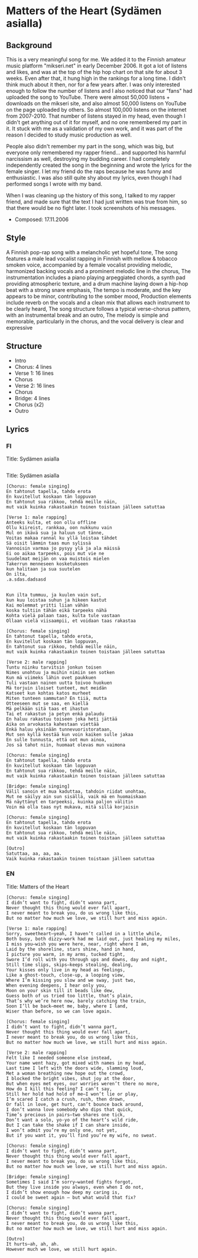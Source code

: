 # Matters of the Heart (Sydämen asialla)

## Background
This is a very meaningful song for me. We added it to the Finnish amateur music platform "mikseri.net" in early December 2006. It got a lot of listens and likes, and was at the top of the hip hop chart on that site for about 3 weeks. Even after that, it hung high in the rankings for a long time. I didn't think much about it then, nor for a few years after. I was only interested enough to follow the number of listens and I also noticed that our "fans" had uploaded the song to YouTube. There were almost 50,000 listens + downloads on the mikseri site, and also almost 50,000 listens on YouTube on the page uploaded by others. So almost 100,000 listens on the internet from 2007-2010. That number of listens stayed in my head, even though I didn't get anything out of it for myself, and no one remembered my part in it. It stuck with me as a validation of my own work, and it was part of the reason I decided to study music production as well.

People also didn't remember my part in the song, which was big, but everyone only remembered my rapper friend... and supported his harmful narcissism as well, destroying my budding career. I had completely independently created the song in the beginning and wrote the lyrics for the female singer. I let my friend do the raps because he was funny and enthusiastic. I was also still quite shy about my lyrics, even though I had performed songs I wrote with my band.

When I was cleaning up the history of this song, I talked to my rapper friend, and made sure that the text I had just written was true from him, so that there would be no fight later. I took screenshots of his messages.

- Composed: 17.11.2006

## Style
A Finnish pop-rap song with a melancholic yet hopeful tone, The song features a male lead vocalist rapping in Finnish with mellow & tobacco smoken voice, accompanied by a female vocalist providing melodic, harmonized backing vocals and a prominent melodic line in the chorus, The instrumentation includes a piano playing arpeggiated chords, a synth pad providing atmospheric texture, and a drum machine laying down a hip-hop beat with a strong snare emphasis, The tempo is moderate, and the key appears to be minor, contributing to the somber mood, Production elements include reverb on the vocals and a clean mix that allows each instrument to be clearly heard, The song structure follows a typical verse-chorus pattern, with an instrumental break and an outro, The melody is simple and memorable, particularly in the chorus, and the vocal delivery is clear and expressive

## Structure
- Intro
- Chorus: 4 lines
- Verse 1: 16 lines
- Chorus
- Verse 2: 16 lines
- Chorus
- Bridge: 4 lines
- Chorus (x2)
- Outro

## Lyrics

### FI
Title: Sydämen asialla
```
```

Title: Sydämen asialla
```
[Chorus: female singing]
En tahtonut tapella, tahdo erota
En kuvitellut koskaan tän loppuvan
En tahtonut sua rikkoo, tehdä meille näin,
mut vaik kuinka rakastaakin toinen toistaan jälleen satuttaa

[Verse 1: male rapping]
Anteeks kulta, et oon ollu offline
Ollu kiireist, rankkaa, oon nukkunu vain
Mul on ikävä sua ja haluun sut tänne,
Voitas makaa rannal ku yllä loistaa tähdet
Sä oisit lämmin taas mun sylissä
Vannoisin varmaa jo pysyy ylä ja ala mäissä
Ei oo aikaa tarpeeks, pois mut vie ne
Suudelmat meijän on vaa muistois mielen
Takerrun menneseen kosketukseen
kun halitaan ja sua suutelen
On ilta, 
.a.sdas.dadsasd


Kun ilta tummuu, ja kuulen vain sut,
kun kuu loistaa suhun ja hikeen kastut
Kai molemmat yritti liian vähän
koska tultiin tähän eikä tarpeeks nähä
Kohta vielä palaan taas, kulta tule vastaan
Ollaan vielä viisaampii, et voidaan taas rakastaa

[Chorus: female singing]
En tahtonut tapella, tahdo erota,
En kuvitellut koskaan tän loppuvan,
En tahtonut sua rikkoo, tehdä meille näin,
mut vaik kuinka rakastaakin toinen toistaan jälleen satuttaa

[Verse 2: male rapping]
Tuntu niinku tarvitsin jonkun toisen
Nimes unohtuu ja muihin nimiin sen sotken
Kun mä viimeks lähin ovet paukkuen
Tuli vastaan nainen uutta toivoo huokuen
Mä torjuin iloiset tunteet, mut meidän
Katseet kun kohtas katos murheet
Miten tunteen sammutan? En tiiä, mutta
Otteeseen mut se saa, en kiellä
Mä pelkään sitä taas et ihastun
Tai et rakastun ja petyn enkä palaudu
En haluu rakastuu toiseen joka heti jättää
Aika on arvokasta kahestaan viettää
Enkä haluu yksinään tunnevuoristorataan,
Mut sen kyllä kestää kun voin kaiken sulle jakaa
En sulle tunnusta, että oot mun ainoa,
Jos sä tahot niin, huomaat olevas mun vaimona

[Chorus: female singing]
En tahtonut tapella, tahdo erota
En kuvitellut koskaan tän loppuvan
En tahtonut sua rikkoo, tehdä meille näin,
mut vaik kuinka rakastaakin toinen toistaan jälleen satuttaa

[Bridge: female singing]
Välil sanoin et mua kaduttaa, tahdoin riidat unohtaa,
Mut ne säilyy ain sun sisällä, vaik mä en huomaiskaan
Mä näyttänyt en tarpeeksi, kuinka paljon välitin
Voin mä olla taas nyt mukava, mitä sillä korjaisin

[Chorus: female singing]
En tahtonut tapella, tahdo erota
En kuvitellut koskaan tän loppuvan
En tahtonut sua rikkoo, tehdä meille näin,
mut vaik kuinka rakastaakin toinen toistaan jälleen satuttaa

[Outro]
Satuttaa, aa, aa, aa.
Vaik kuinka rakastaakin toinen toistaan jälleen satuttaa
```








### EN
Title: Matters of the Heart
```
[Chorus: female singing]
I didn’t want to fight, didn’t wanna part,
Never thought this thing would ever fall apart,
I never meant to break you, do us wrong like this,
But no matter how much we love, we still hurt and miss again.

[Verse 1: male rapping]
Sorry, sweetheart—yeah, I haven’t called in a little while,
Both busy, both dizzy—work had me laid out, just healing my miles,
I miss you—wish you were here, near, right where I am,
Laid by the shoreline, stars shine, hand in hand,
I picture you warm, in my arms, tucked tight,
Swore I’d roll with you through ups and downs, day and night,
Still time slips, skips—keeps stealing, dealing,
Your kisses only live in my head as feelings,
Like a ghost-touch, close-up, a looping view,
Where I’m kissing you slow and we sway, just two,
When evening deepens, I hear only you,
Moon on your skin till it beads like dew,
Guess both of us tried too little, that’s plain,
That’s why we’re here now, barely catching the train,
Soon I’ll be back—meet me, baby, where I land,
Wiser than before, so we can love again.

[Chorus: female singing]
I didn’t want to fight, didn’t wanna part,
Never thought this thing would ever fall apart,
I never meant to break you, do us wrong like this,
But no matter how much we love, we still hurt and miss again.

[Verse 2: male rapping]
Felt like I needed someone else instead,
Your name went hazy, got mixed with names in my head,
Last time I left with the doors wide, slamming loud,
Met a woman breathing new hope out the crowd,
I blocked the bright vibes, shut joy at the door,
But when eyes met eyes, our worries weren’t there no more,
How do I kill this feeling? I can’t say,
Still her hold had hold of me—I won’t lie or play,
I’m scared I catch a crush, rush, then drown,
Or fall in love, get hurt, can’t bounce back around,
I don’t wanna love somebody who dips that quick,
Time’s precious in pairs—two shares one tick,
Don’t want a solo, yo-yo of the heart’s wild ride,
But I can take the shake if I can share inside,
I won’t admit you’re my only one, not yet,
But if you want it, you’ll find you’re my wife, no sweat.

[Chorus: female singing]
I didn’t want to fight, didn’t wanna part,
Never thought this thing would ever fall apart,
I never meant to break you, do us wrong like this,
But no matter how much we love, we still hurt and miss again.

[Bridge: female singing]
Sometimes I said I’m sorry—wanted fights forgot,
But they live inside you always, even when I do not,
I didn’t show enough how deep my caring is,
I could be sweet again — but what would that fix?

[Chorus: female singing]
I didn’t want to fight, didn’t wanna part,
Never thought this thing would ever fall apart,
I never meant to break you, do us wrong like this,
But no matter how much we love, we still hurt and miss again.

[Outro]
It hurts—ah, ah, ah.
However much we love, we still hurt again.
```
